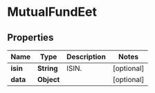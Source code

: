

# MutualFundEet


## Properties

| Name | Type | Description | Notes |
|------------ | ------------- | ------------- | -------------|
|**isin** | **String** | ISIN. |  [optional] |
|**data** | **Object** |  |  [optional] |



